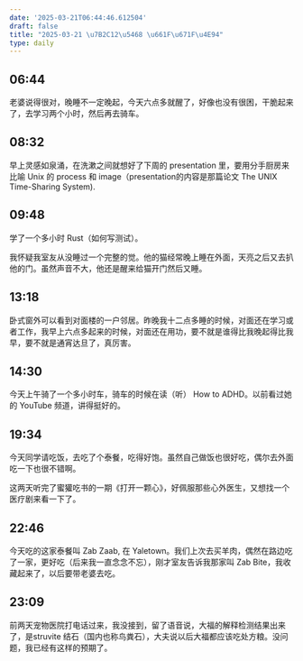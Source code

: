 ```yaml
---
date: '2025-03-21T06:44:46.612504'
draft: false
title: "2025-03-21 \u7B2C12\u5468 \u661F\u671F\u4E94"
type: daily
---
```


## 06:44

老婆说得很对，晚睡不一定晚起，今天六点多就醒了，好像也没有很困，干脆起来了，去学习两个小时，然后再去骑车。


## 08:32

早上灵感如泉涌，在洗漱之间就想好了下周的 presentation 里，要用分手厨房来比喻 Unix 的 process 和 image（presentation的内容是那篇论文 The UNIX Time-Sharing System).


## 09:48

学了一个多小时 Rust（如何写测试）。


我怀疑我室友从没睡过一个完整的觉。他的猫经常晚上睡在外面，天亮之后又去扒他的门。虽然声音不大，他还是醒来给猫开门然后又睡。


## 13:18

卧式窗外可以看到对面楼的一户邻居。昨晚我十二点多睡的时候，对面还在学习或者工作，我早上六点多起来的时候，对面还在用功，要不就是谁得比我晚起得比我早，要不就是通宵达旦了，真厉害。


## 14:30

今天上午骑了一个多小时车，骑车的时候在读（听） How to ADHD。以前看过她的 YouTube 频道，讲得挺好的。


## 19:34

今天同学请吃饭，去吃了个泰餐，吃得好饱。虽然自己做饭也很好吃，偶尔去外面吃一下也很不错啊。


这两天听完了蜜獾吃书的一期《打开一颗心》，好佩服那些心外医生，又想找一个医疗剧来看一下了。


## 22:46

今天吃的这家泰餐叫 Zab Zaab, 在 Yaletown。我们上次去买羊肉，偶然在路边吃了一家，更好吃（后来我一直念念不忘），刚才室友告诉我那家叫 Zab Bite，我收藏起来了，以后要带老婆去吃。


## 23:09

前两天宠物医院打电话过来，我没接到，留了语音说，大福的解释检测结果出来了，是struvite 结石（国内也称鸟粪石），大夫说以后大福都应该吃处方粮。没问题，我已经有这样的预期了。

